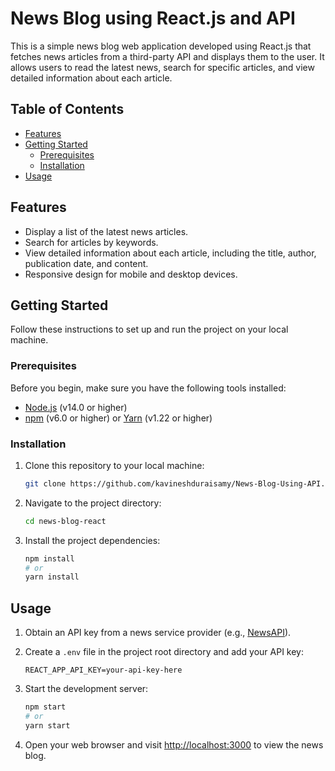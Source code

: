 
# News Blog using React.js and API

This is a simple news blog web application developed using React.js that fetches news articles from a third-party API and displays them to the user. It allows users to read the latest news, search for specific articles, and view detailed information about each article.

## Table of Contents

- [Features](#features)
- [Getting Started](#getting-started)
  - [Prerequisites](#prerequisites)
  - [Installation](#installation)
- [Usage](#usage)


## Features

- Display a list of the latest news articles.
- Search for articles by keywords.
- View detailed information about each article, including the title, author, publication date, and content.
- Responsive design for mobile and desktop devices.

## Getting Started

Follow these instructions to set up and run the project on your local machine.

### Prerequisites

Before you begin, make sure you have the following tools installed:

- [Node.js](https://nodejs.org/) (v14.0 or higher)
- [npm](https://www.npmjs.com/) (v6.0 or higher) or [Yarn](https://yarnpkg.com/) (v1.22 or higher)

### Installation

1. Clone this repository to your local machine:

   ```bash
   git clone https://github.com/kavineshduraisamy/News-Blog-Using-API.git
   ```

2. Navigate to the project directory:

   ```bash
   cd news-blog-react
   ```

3. Install the project dependencies:

   ```bash
   npm install
   # or
   yarn install
   ```

## Usage

1. Obtain an API key from a news service provider (e.g., [NewsAPI](https://newsapi.org/)).

2. Create a `.env` file in the project root directory and add your API key:

   ```
   REACT_APP_API_KEY=your-api-key-here
   ```

3. Start the development server:

   ```bash
   npm start
   # or
   yarn start
   ```

4. Open your web browser and visit [http://localhost:3000](http://localhost:3000) to view the news blog.



  
